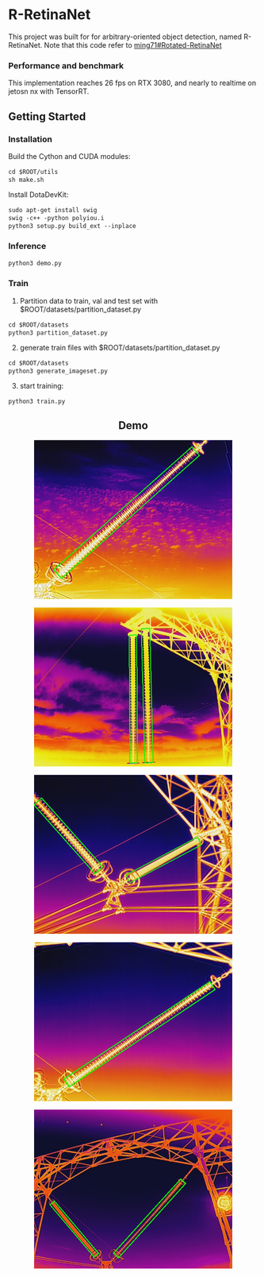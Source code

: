 # R-RetinaNet

This project was built for for arbitrary-oriented object detection, named R-RetinaNet. 
Note that this code refer to [ming71#Rotated-RetinaNet](https://github.com/ming71/Rotated-RetinaNet)


### Performance and benchmark
This implementation reaches 26 fps on RTX 3080, and nearly to realtime on jetosn nx with TensorRT.


## Getting Started
### Installation
Build the Cython  and CUDA modules:
```
cd $ROOT/utils
sh make.sh
```

Install DotaDevKit:

```
sudo apt-get install swig
swig -c++ -python polyiou.i
python3 setup.py build_ext --inplace
```

### Inference

```
python3 demo.py
```

### Train
1. Partition data to train, val and test set with $ROOT/datasets/partition_dataset.py
```
cd $ROOT/datasets
python3 partition_dataset.py
```
2. generate train files with $ROOT/datasets/partition_dataset.py
```
cd $ROOT/datasets
python3 generate_imageset.py
```
3. start training:
```
python3 train.py
```

## <div align="center">Demo</div>
<p align="center"><img width="400" src="outputs/000001.jpg"></p>
<p align="center"><img width="400" src="outputs/000002.jpg"></p>
<p align="center"><img width="400" src="outputs/000003.jpg"></p>
<p align="center"><img width="400" src="outputs/000004.jpg"></p>
<p align="center"><img width="400" src="outputs/000005.jpg"></p>
